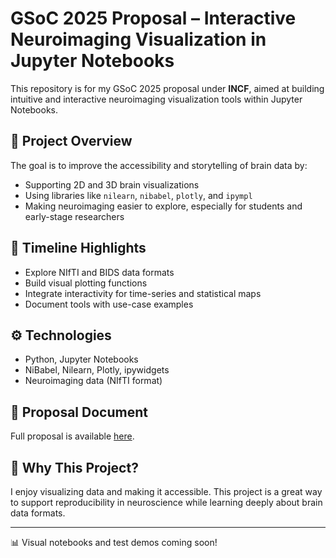 # GSoC 2025 Proposal – Interactive Neuroimaging Visualization in Jupyter Notebooks

This repository is for my GSoC 2025 proposal under **INCF**, aimed at building intuitive and interactive neuroimaging visualization tools within Jupyter Notebooks.

## 🧠 Project Overview

The goal is to improve the accessibility and storytelling of brain data by:
- Supporting 2D and 3D brain visualizations
- Using libraries like `nilearn`, `nibabel`, `plotly`, and `ipympl`
- Making neuroimaging easier to explore, especially for students and early-stage researchers

## 📅 Timeline Highlights
- Explore NIfTI and BIDS data formats
- Build visual plotting functions
- Integrate interactivity for time-series and statistical maps
- Document tools with use-case examples

## ⚙️ Technologies
- Python, Jupyter Notebooks
- NiBabel, Nilearn, Plotly, ipywidgets
- Neuroimaging data (NIfTI format)

## 📄 Proposal Document
Full proposal is available [here](link-to-proposal).

## 🎯 Why This Project?
I enjoy visualizing data and making it accessible. This project is a great way to support reproducibility in neuroscience while learning deeply about brain data formats.

---

📊 Visual notebooks and test demos coming soon!
